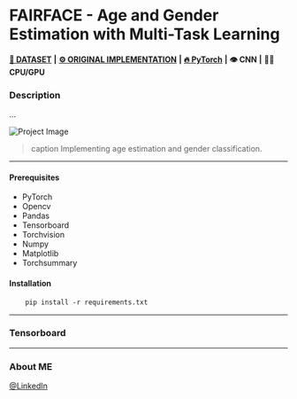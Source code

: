  # FAIRFACE - Age and Gender Estimation with Multi-Task Learning

[**💾 DATASET**](https://github.com/joojs/fairface) **|** [**⚙️ ORIGINAL IMPLEMENTATION**](https://github.com/dchen236/FairFace) **|** [**🔥 PyTorch**](https://pytorch.org/get-started/locally/) **|** **👁 CNN** **|** **💪🏽 CPU/GPU**

### Description
...

![Project Image](project-image-url)
> caption Implementing age estimation and gender classification.

---
#### Prerequisites
- PyTorch
- Opencv
- Pandas
- Tensorboard
- Torchvision
- Numpy
- Matplotlib
- Torchsummary

#### Installation
```html
    pip install -r requirements.txt
```
---
### Tensorboard
---
### About ME
[@LinkedIn](https://www.linkedin.com/in/marcellbalogh)
